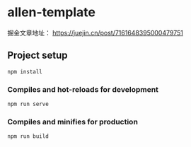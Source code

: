 # allen-template
掘金文章地址：
https://juejin.cn/post/7161648395000479751

## Project setup
```
npm install
```

### Compiles and hot-reloads for development
```
npm run serve
```

### Compiles and minifies for production
```
npm run build
```
